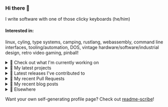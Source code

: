 ### Hi there 👋

I write software with one of those clicky keyboards (he/him)

#### Interested in:
linux, cyling, type systems, camping, rustlang, webassembly, command line interfaces, tooling/automation, DOS, vintage hardware/software/industrial design, retro video gaming, pinball!

<details><summary>👀 Check out what I'm currently working on</summary><br />

- [rickycodes/card](https://github.com/rickycodes/card) - npx business card built with rust targeting wasm (6 days ago)
- [MetaMask/metamask-extension](https://github.com/MetaMask/metamask-extension) - :globe_with_meridians: :electric_plug: The MetaMask browser extension enables browsing Ethereum blockchain enabled websites (1 week ago)
- [MetaMask/metamask-mobile](https://github.com/MetaMask/metamask-mobile) - Mobile web browser providing access to websites that use the Ethereum blockchain (1 week ago)
- [MetaMask/controllers](https://github.com/MetaMask/controllers) - Collection of platform-agnostic modules for creating secure data models for cryptocurrency wallets (1 month ago)
- [MetaMask/action-npm-publish](https://github.com/MetaMask/action-npm-publish) - GitHub Action to publish to NPM (1 month ago)
</details>

<details><summary>🌱 My latest projects</summary><br />

- [rickycodes/kitties](https://github.com/rickycodes/kitties) - micro site to browse CryptoKitties
- [rickycodes/pve-no-subscription](https://github.com/rickycodes/pve-no-subscription) - Proxmox VE No-Subscription Removal
- [rickycodes/ftse-rs](https://github.com/rickycodes/ftse-rs) - scrape and filter hl.co.uk market summaries
- [rickycodes/card](https://github.com/rickycodes/card) - npx business card built with rust targeting wasm
- [rickycodes/dat-proxy-browser](https://github.com/rickycodes/dat-proxy-browser) - Rough sketch of a decentralised (supporting DAT) mobile web browser built with react-native
</details>

<details><summary>🔭 Latest releases I've contributed to</summary><br />

- [MetaMask/metamask-extension](https://github.com/MetaMask/metamask-extension) ([v10.16.0](https://github.com/MetaMask/metamask-extension/releases/tag/v10.16.0), 4 days ago) - :globe_with_meridians: :electric_plug: The MetaMask browser extension enables browsing Ethereum blockchain enabled websites
- [rickycodes/card](https://github.com/rickycodes/card) ([v1.6.15](https://github.com/rickycodes/card/releases/tag/v1.6.15), 6 days ago) - npx business card built with rust targeting wasm
- [MetaMask/controllers](https://github.com/MetaMask/controllers) ([v30.0.2](https://github.com/MetaMask/controllers/releases/tag/v30.0.2), 1 week ago) - Collection of platform-agnostic modules for creating secure data models for cryptocurrency wallets
- [MetaMask/action-create-release-pr](https://github.com/MetaMask/action-create-release-pr) ([v1.4.0](https://github.com/MetaMask/action-create-release-pr/releases/tag/v1.4.0), 1 week ago) - 
- [MetaMask/metamask-mobile](https://github.com/MetaMask/metamask-mobile) ([v5.2.0](https://github.com/MetaMask/metamask-mobile/releases/tag/v5.2.0), 2 weeks ago) - Mobile web browser providing access to websites that use the Ethereum blockchain
</details>

<details><summary>🔨 My recent Pull Requests</summary><br />

- [Allow for env variable to customise the simulator that gets launched on iOS](https://github.com/MetaMask/metamask-mobile/pull/4554) on [MetaMask/metamask-mobile](https://github.com/MetaMask/metamask-mobile) (6 days ago)
- [add scripts/browserstack-upload.js](https://github.com/MetaMask/metamask-mobile/pull/4494) on [MetaMask/metamask-mobile](https://github.com/MetaMask/metamask-mobile) (1 week ago)
- [Add missing subtitles for secret recovery phrase](https://github.com/MetaMask/metamask-extension/pull/14943) on [MetaMask/metamask-extension](https://github.com/MetaMask/metamask-extension) (1 week ago)
- [Get added subtitles working](https://github.com/MetaMask/metamask-mobile/pull/4478) on [MetaMask/metamask-mobile](https://github.com/MetaMask/metamask-mobile) (2 weeks ago)
- [Bring in subtitles from crowdin](https://github.com/MetaMask/metamask-mobile/pull/4477) on [MetaMask/metamask-mobile](https://github.com/MetaMask/metamask-mobile) (2 weeks ago)
</details>

<details><summary>📜 My recent blog posts</summary><br />

- [Publishing my Website to the peer-to-peer Web](//ricky.codes/blog/posts/publishing-to-the-peer-to-peer-web/) (3 years ago)
</details>

<details><summary>🔗 Elsewhere</summary><br />

- Web: https://ricky.codes
- Twitter: https://twitter.com/rickycodes
- Blog: https://ricky.codes/blog
</details>

Want your own self-generating profile page? Check out [readme-scribe](https://github.com/muesli/readme-scribe)!

